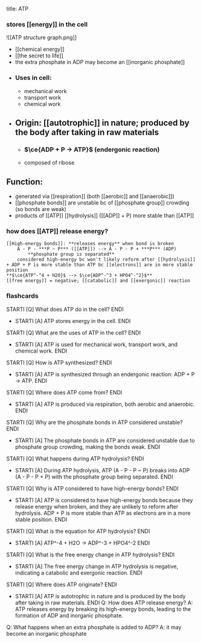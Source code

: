 title: ATP
### **stores [[energy]] in the cell**

![[ATP structure graph.png]]
- [[chemical energy]]
- [[the secret to life]]
- the extra phosphate in ADP may become an [[inorganic phosphate]]
- ### Uses in cell:
	- mechanical work
	- transport work
	- chemical work
- ## Origin: [[autotrophic]] in nature; produced by the body after taking in raw materials
	- ### $\ce{ADP + P -> ATP}$ (endergonic reaction)
	- composed of ribose

## Function:
- generated via [[respiration]] (both [[aerobic]] and [[anaerobic]])
- [[phosphate bonds]] are unstable bc of [[phosphate group]] crowding (so bonds are weak)
- products of [[ATP]] [[hydrolysis]] ([[ADP]] + P) more stable than [[ATP]]

### how does [[ATP]] release energy?
	[[High-energy bonds]]: **releases energy** when bond is broken
		A - P - ***P ~ P*** ([[ATP]]) --> A - P - P + ***P*** (ADP)
			**phosphate group is separated**
		considered high-energy bc won't likely reform after [[hydrolysis]] + ADP + P is more stable than ATP bc [[electrons]] are in more stable position
	**$\ce{ATP^-^4 + H2O}$ --> $\ce{ADP^-^3 + HPO4^-^2}$**
	[[free energy]] = negative; [[catabolic]] and [[exergonic]] reaction

### flashcards
STARTI [Q] What does ATP do in the cell? ENDI
  - STARTI [A] ATP stores energy in the cell. ENDI

STARTI [Q] What are the uses of ATP in the cell? ENDI
  - STARTI [A] ATP is used for mechanical work, transport work, and chemical work. ENDI

STARTI [Q] How is ATP synthesized? ENDI
  - STARTI [A] ATP is synthesized through an endergonic reaction: ADP + P → ATP. ENDI

STARTI [Q] Where does ATP come from? ENDI
  - STARTI [A] ATP is produced via respiration, both aerobic and anaerobic. ENDI

STARTI [Q] Why are the phosphate bonds in ATP considered unstable? ENDI
  - STARTI [A] The phosphate bonds in ATP are considered unstable due to phosphate group crowding, making the bonds weak. ENDI

STARTI [Q] What happens during ATP hydrolysis? ENDI
  - STARTI [A] During ATP hydrolysis, ATP (A - P - P ~ P) breaks into ADP (A - P - P + P) with the phosphate group being separated. ENDI

STARTI [Q] Why is ATP considered to have high-energy bonds? ENDI
  - STARTI [A] ATP is considered to have high-energy bonds because they release energy when broken, and they are unlikely to reform after hydrolysis. ADP + P is more stable than ATP as electrons are in a more stable position. ENDI

STARTI [Q] What is the equation for ATP hydrolysis? ENDI
  - STARTI [A] ATP^-4 + H2O → ADP^-3 + HPO4^-2 ENDI

STARTI [Q] What is the free energy change in ATP hydrolysis? ENDI
  - STARTI [A] The free energy change in ATP hydrolysis is negative, indicating a catabolic and exergonic reaction. ENDI

STARTI [Q] Where does ATP originate? ENDI
  - STARTI [A] ATP is autotrophic in nature and is produced by the body after taking in raw materials. ENDI
Q: How does ATP release energy?
A: ATP releases energy by breaking its high-energy bonds, leading to the formation of ADP and inorganic phosphate.

Q: What happens when an extra phosphate is added to ADP? 
A: it may become an inorganic phosphate
